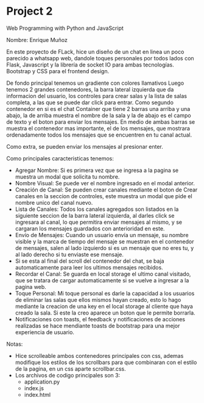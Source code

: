 # Project 2

Web Programming with Python and JavaScript

Nombre: Enrique Muñoz

En este proyecto de FLack, hice un diseño de un chat en linea un poco parecido a whatsapp web, dandole toques personales por todos lados con Flask, Javascript y la librería de socket IO para ambas tecnologías. Bootstrap y CSS para el frontend design.

De fondo principal tenemos un gradiente con colores llamativos
Luego tenemos 2 grandes contenedores, la barra lateral izquierda que da informacion del usuario, los controles para crear salas y la lista de salas completa, a las que se puede dar click para entrar.
Como segundo contenedor en si es el chat Container que tiene 2 barras una arriba y una abajo, la de arriba muestra el nombre de la sala y la de abajo es el campo de texto y el boton para enviar los mensajes. En medio de ambas barras se muestra el contenedor mas importante, el de los mensajes, que mostrara ordenadamente todos los mensajes que se encuentren en tu canal actual.

Como extra, se pueden enviar los mensajes al presionar enter.

Como principales caracteristicas tenemos:
- Agregar Nombre: Si es primera vez que se ingresa a la pagina se muestra un modal que solicita tu nombre.
- Nombre Visual: Se puede ver el nombre ingresado en el modal anterior.
- Creación de Canal: Se pueden crear canales mediante el boton de Crear canales en la seccion de controles, este muestra un modal que pide el nombre unico del canal nuevo.
- Lista de Canales: Todos los canales agregados son listados en la siguiente seccion de la barra lateral izquierda, al darles click se ingresara al canal, lo que permitira enviar mensajes al mismo, y se cargaran los mensajes guardados con anterioridad en este.
- Envío de Mensajes: Cuando un usuario envía un mensaje, su nombre visible y la marca de tiempo del mensaje se muestran en el contenedor de mensajes, salen al lado izquierdo si es un mensaje que no eres tu, y al lado derecho si tu enviaste ese mensaje.
- Si se esta al final del scroll del contenedor del chat, se baja automaticamente para leer los ultimos mensajes recibidos.
- Recordar el Canal: Se guarda en local storage el ultimo canal visitado, que se tratara de cargar automaticamente si se vuelve a ingresar a la pagina web.
- Toque Personal: Mi toque personal es darle la capacidad a los usuarios de eliminar las salas que ellos mismos hayan creado, esto lo hago mediante la creacion de una key en el local storage al cliente que haya creado la sala. Si este la creo aparece un boton que le permite borrarla.
- Notificaciones con toasts, el feedback y notificaciones de acciones realizadas se hace mendiante toasts de bootstrap para una mejor experiencia de usuario.

Notas:
- Hice scrolleable ambos contenedores principales con css, ademas modifique los estilos de los scrollbars para que combinaran con el estilo de la pagina, en un css aparte scrollbar.css.
- Los archivos de codigo principales son 3: 
    - application.py 
    - index.js
    - index.html